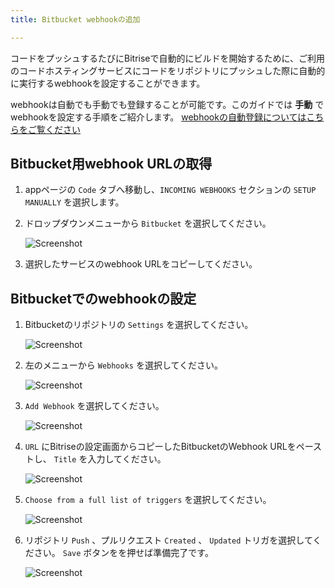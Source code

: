 ```yaml
---
title: Bitbucket webhookの追加

---
```

コードをプッシュするたびにBitriseで自動的にビルドを開始するために、ご利用のコードホスティングサービスにコードをリポジトリにプッシュした際に自動的に実行するwebhookを設定することができます。

webhookは自動でも手動でも登録することが可能です。このガイドでは __手動__ でwebhookを設定する手順をご紹介します。 [webhookの自動登録についてはこちらをご覧ください](/webhooks/#setting-up-incoming-webhooks-automatically)

## Bitbucket用webhook URLの取得

1. appページの `Code` タブへ移動し、`INCOMING WEBHOOKS` セクションの `SETUP MANUALLY` を選択します。

1. ドロップダウンメニューから `Bitbucket` を選択してください。

    ![Screenshot](/img/webhooks_bitbucket.png)

1. 選択したサービスのwebhook URLをコピーしてください。


## Bitbucketでのwebhookの設定

1. Bitbucketのリポジトリの `Settings` を選択してください。

    ![Screenshot](/img/webhooks/bitbucket_settings.png)

1. 左のメニューから `Webhooks` を選択してください。

    ![Screenshot](/img/webhooks/bitbucket_settings_webhooks.png)

1. `Add Webhook` を選択してください。

    ![Screenshot](/img/webhooks/bitbucket_add_webhooks.png)

1. `URL` にBitriseの設定画面からコピーしたBitbucketのWebhook URLをペーストし、 `Title` を入力してください。

    ![Screenshot](/img/webhooks/bitbucket_webhook_info.png)

1. `Choose from a full list of triggers` を選択してください。

    ![Screenshot](/img/webhooks/bitbucket_webhook_trigger.png)

1. リポジトリ `Push` 、プルリクエスト `Created` 、 `Updated` トリガを選択してください。 `Save` ボタンをを押せば準備完了です。

    ![Screenshot](/img/webhooks/bitbucket_webhook_push_and_pr.png)
